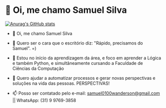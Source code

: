 # 👋 Oi, me chamo Samuel Silva

[![Anurag's GitHub stats](https://github-readme-stats.vercel.app/api?username=Samuel77743&hide=contribs)](https://github.com/Samuel77743/github-readme-stats)

- 👋 Oi, me chamo Samuel Silva
- 👀 Quero ser o cara que o escritório diz: "Rápido, precisamos do Samuel". =)
- 🌱 Estou no início da aprendizagem da área, e foco em aprender a Lógica e também Python, e simultâneamente cursando a Faculdade de Ciências da Computação
- 💞️ Quero ajudar a automatizar processos e gerar novas perspectivas e soluções na vida das pessoas. PERSPECTIVAS!

- 📫 Posso ser contatado pelo e-mail: <a href="tomail">samuel0100wanderson@gmail.com</a> || WhatsApp: (31) 9 9769-3858
